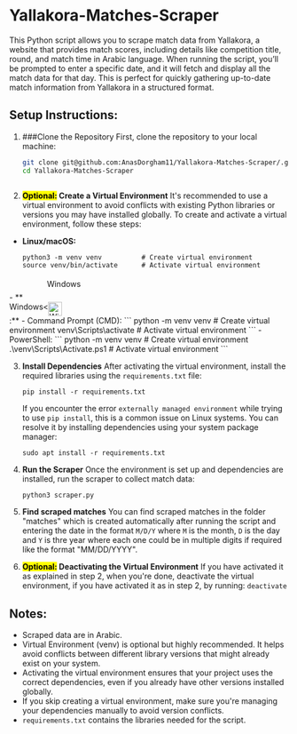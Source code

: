 # Yallakora-Matches-Scraper
This Python script allows you to scrape match data from Yallakora, a website that provides match scores, including details like competition title, round, and match time in Arabic language. When running the script, you’ll be prompted to enter a specific date, and it will fetch and display all the match data for that day. This is perfect for quickly gathering up-to-date match information from Yallakora in a structured format.

## Setup Instructions:

1. ###Clone the Repository
   First, clone the repository to your local machine:
   ```bash
   git clone git@github.com:AnasDorgham11/Yallakora-Matches-Scraper/.git
   cd Yallakora-Matches-Scraper
  
2. **<mark>Optional:</mark> Create a Virtual Environment** 
   It's recommended to use a virtual environment to avoid conflicts with existing Python libraries or versions you may have installed globally. To create and activate a virtual environment, follow these steps:
- **Linux/macOS:**
   ```
   python3 -m venv venv          # Create virtual environment
   source venv/bin/activate      # Activate virtual environment
   ```



<!DOCTYPE html>
<head>
<style>
.text-align-vert {
    display: table-cell;
    padding: 4px;
}
</style>
</head>

<th style="text-align:center">
     <div class="bullet-container">
          <div class="bullet-one">
               <div class="img-left" style="width:60px; margin:0; display:inline-block; text-align:right;">
                    <img src"https://skillicons.dev/icons?i=windows&theme=light" style="width:30px; display:inline-block; margin-right:0px">
               </div>
               <div class="content-right" style="display:inline-block">
                    <p class="text-align-vert">Windows</p>
               </div>
          </div>
    </div>
</th>
</html>
- **<span>  <div style="display: flex; align-items: bottom;"><span>Windows<</span><a href="https://skillicons.dev"><img src="https://skillicons.dev/icons?i=windows&theme=light" alt="Windows" width="25px" height="25px" /></a></div> :** 
    - Command Prompt (CMD):
    ```
    python -m venv venv          # Create virtual environment
    venv\Scripts\activate        # Activate virtual environment
    ```
    - PowerShell:
    ```
    python -m venv venv          # Create virtual environment
    .\venv\Scripts\Activate.ps1  # Activate virtual environment
    ```

3. **Install Dependencies**
   After activating the virtual environment, install the required libraries using the ```requirements.txt``` file:
   ```
   pip install -r requirements.txt
   ```

   If you encounter the error ```externally managed environment``` while trying to use ```pip install```, this is a common issue on Linux systems. You can resolve it by installing dependencies using your system package manager:
   ```
   sudo apt install -r requirements.txt
   ```
4. **Run the Scraper**
   Once the environment is set up and dependencies are installed, run the scraper to collect match data:
   ```
   python3 scraper.py
   ```
5. **Find scraped matches**
   You can find scraped matches in the folder "matches" which is created automatically after running the script and entering the date in the format ```M/D/Y``` where ```M``` is the month, ```D``` is the day and ```Y``` is thre year where       each one could be in multiple digits if required like the format "MM/DD/YYYY".
    
6. **<mark>Optional:</mark> Deactivating the Virtual Environment**
   If you have activated it as explained in step 2, when you're done, deactivate the virtual environment, if you have activated it as in step 2, by running:
   ```deactivate```

## Notes:
   - Scraped data are in Arabic.
   - Virtual Environment (venv) is optional but highly recommended. It helps avoid conflicts between different library versions that might already exist on your system.
   - Activating the virtual environment ensures that your project uses the correct dependencies, even if you already have other versions installed globally.
   - If you skip creating a virtual environment, make sure you're managing your dependencies manually to avoid version conflicts.
   - ```requirements.txt``` contains the libraries needed for the script.

